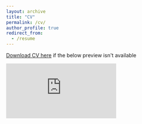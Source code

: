 ```yaml
---
layout: archive
title: "CV"
permalink: /cv/
author_profile: true
redirect_from:
  - /resume
---
```


[Download CV here](https://drive.google.com/file/d/1Qvg8VgvRdxp_aXIRLHqu4w2fQljUDNyW/preview) if the below preview isn't available

<embed src="https://drive.google.com/file/d/1Qvg8VgvRdxp_aXIRLHqu4w2fQljUDNyW/preview" type="application/pdf">
